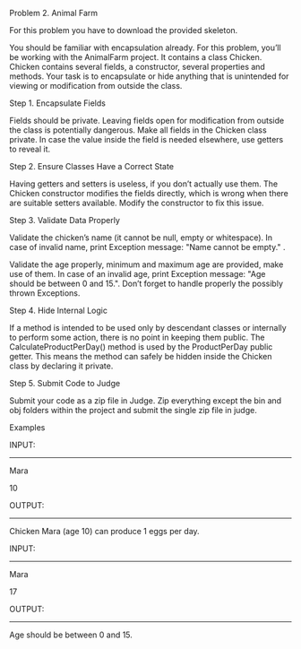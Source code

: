 ﻿
Problem 2.	Animal Farm

For this problem you have to download the provided skeleton.

You should be familiar with encapsulation already. For this problem, you’ll be working with the AnimalFarm project. It contains a class Chicken. Chicken contains several fields, a constructor, several properties and methods. Your task is to encapsulate or hide anything that is unintended for viewing or modification from outside the class.

Step 1. Encapsulate Fields

Fields should be private. Leaving fields open for modification from outside the class is potentially dangerous. Make all fields in the Chicken class private. In case the value inside the field is needed elsewhere, use getters to reveal it.

Step 2. Ensure Classes Have a Correct State

Having getters and setters is useless, if you don’t actually use them. The Chicken constructor modifies the fields directly, which is wrong when there are suitable setters available. Modify the constructor to fix this issue.

Step 3. Validate Data Properly

Validate the chicken’s name (it cannot be null, empty or whitespace). In case of invalid name, print Exception message: "Name cannot be empty." .

Validate the age properly, minimum and maximum age are provided, make use of them. In case of an invalid age, print Exception message: "Age should be between 0 and 15.". Don’t forget to handle properly the possibly thrown Exceptions.

Step 4. Hide Internal Logic

If a method is intended to be used only by descendant classes or internally to perform some action, there is no point in keeping them public. The CalculateProductPerDay() method is used by the ProductPerDay public getter. This means the method can safely be hidden inside the Chicken class by declaring it private.

Step 5. Submit Code to Judge

Submit your code as a zip file in Judge. Zip everything except the bin and obj folders within the project and submit the single zip file in judge.

Examples

INPUT:
___

Mara

10

OUTPUT:
___

Chicken Mara (age 10) can produce 1 eggs per day.

INPUT:
___

Mara

17


OUTPUT:
___

Age should be between 0 and 15.